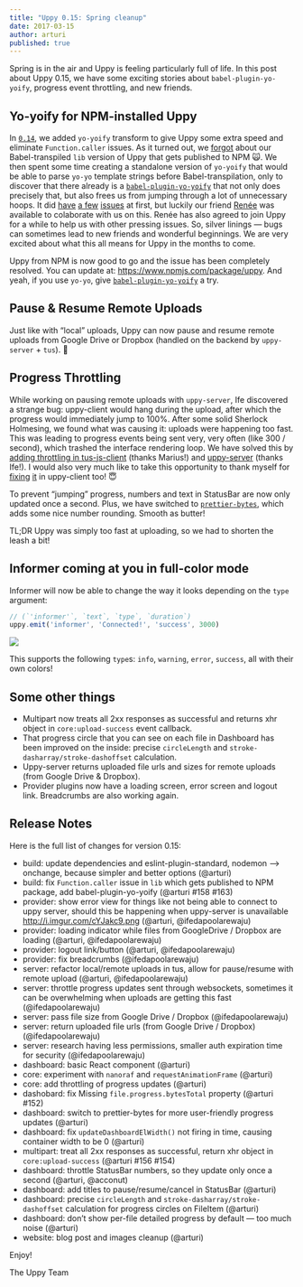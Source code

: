 ```yaml
---
title: "Uppy 0.15: Spring cleanup"
date: 2017-03-15
author: arturi
published: true
---
```


Spring is in the air and Uppy is feeling particularly full of life. In this post about Uppy 0.15, we have some exciting stories about `babel-plugin-yo-yoify`, progress event throttling, and new friends.

<!-- more -->

## Yo-yoify for NPM-installed Uppy

In [`0.14`](http://localhost:4000/blog/2017/02/0.14/), we added `yo-yoify` transform to give Uppy some extra speed and eliminate `Function.caller` issues. As it turned out, we [forgot](https://github.com/transloadit/uppy/issues/158) about our Babel-transpiled `lib` version of Uppy that gets published to NPM 🙀. We then spent some time creating a standalone version of `yo-yoify` that would be able to parse `yo-yo` template strings before Babel-transpilation, only to discover that there already is a [`babel-plugin-yo-yoify`](https://www.npmjs.com/package/babel-plugin-yo-yoify) that not only does precisely that, but also frees us from jumping through a lot of unnecessary hoops. It did [have](https://github.com/goto-bus-stop/babel-plugin-yo-yoify/issues/9) [a few](https://github.com/goto-bus-stop/babel-plugin-yo-yoify/pull/8) [issues](https://github.com/goto-bus-stop/babel-plugin-yo-yoify/issues/11) at first, but luckily our friend [Renée](https://github.com/goto-bus-stop) was available to colaborate with us on this. Renée has also agreed to join Uppy for a while to help us with other pressing issues. So, silver linings — bugs can sometimes lead to new friends and wonderful beginnings. We are very excited about what this all means for Uppy in the months to come.

Uppy from NPM is now good to go and the issue has been completely resolved. You can update at: <https://www.npmjs.com/package/uppy>. And yeah, if you use `yo-yo`, give [`babel-plugin-yo-yoify`](https://www.npmjs.com/package/babel-plugin-yo-yoify) a try.

## Pause & Resume Remote Uploads

Just like with “local” uploads, Uppy can now pause and resume remote uploads from Google Drive or Dropbox (handled on the backend by `uppy-server` + `tus`). 🎉

## Progress Throttling

While working on pausing remote uploads with `uppy-server`, Ife discovered a strange bug: uppy-client would hang during the upload, after which the progress would immediately jump to 100%. After some solid Sherlock Holmesing, we found what was causing it: uploads were happening too fast. This was leading to progress events being sent very, very often (like 300 / second), which trashed the interface rendering loop. We have solved this by [adding throttling in tus-js-client](https://github.com/tus/tus-js-client/commit/9940f27b2361fd7e10ba58b09b60d82422183bbb) (thanks Marius!) and [uppy-server](https://github.com/transloadit/uppy-server/commit/936ad48e92631c45d123664900b9aabcf7a190fa) (thanks Ife!). I would also very much like to take this opportunity to thank myself for [fixing](https://github.com/transloadit/uppy/commit/1d5f4404546420442deabc94df84bd3ec0677eec) [it](https://github.com/transloadit/uppy/commit/db32c6f4fd85420532f27f04920dbaf6d126ea9b) in uppy-client too! :innocent:

To prevent “jumping” progress, numbers and text in StatusBar are now only updated once a second. Plus, we have switched to [`prettier-bytes`](https://www.npmjs.com/package/prettier-bytes), which adds some nice number rounding. Smooth as butter!

TL;DR Uppy was simply too fast at uploading, so we had to shorten the leash a bit!

## Informer coming at you in full-color mode

Informer will now be able to change the way it looks depending on the `type` argument:

```js
// (`'informer'`, `text`, `type`, `duration`)
uppy.emit('informer', 'Connected!', 'success', 3000)
```

<img src="/images/blog/0.15/informer.png">

This supports the following `type`s: `info`, `warning`, `error`, `success`, all with their own colors!

## Some other things

- Multipart now treats all 2xx responses as successful and returns xhr object in `core:upload-success` event callback.
- That progress circle that you can see on each file in Dashboard has been improved on the inside: precise `circleLength` and `stroke-dasharray/stroke-dashoffset` calculation.
- Uppy-server returns uploaded file urls and sizes for remote uploads (from Google Drive & Dropbox).
- Provider plugins now have a loading screen, error screen and logout link. Breadcrumbs are also working again.

## Release Notes

Here is the full list of changes for version 0.15:

- build: update dependencies and eslint-plugin-standard, nodemon --> onchange, because simpler and better options (@arturi)
- build: fix `Function.caller` issue in `lib` which gets published to NPM package, add babel-plugin-yo-yoify (@arturi #158 #163)
- provider: show error view for things like not being able to connect to uppy server, should this be happening when uppy-server is unavailable <http://i.imgur.com/cYJakc9.png> (@arturi, @ifedapoolarewaju)
- provider: loading indicator while files from GoogleDrive / Dropbox are loading (@arturi, @ifedapoolarewaju)
- provider: logout link/button (@arturi, @ifedapoolarewaju)
- provider: fix breadcrumbs (@ifedapoolarewaju)
- server: refactor local/remote uploads in tus, allow for pause/resume with remote upload (@arturi, @ifedapoolarewaju)
- server: throttle progress updates sent through websockets, sometimes it can be overwhelming when uploads are getting this fast (@ifedapoolarewaju)
- server: pass file size from Google Drive / Dropbox (@ifedapoolarewaju)
- server: return uploaded file urls (from Google Drive / Dropbox) (@ifedapoolarewaju)
- server: research having less permissions, smaller auth expiration time for security (@ifedapoolarewaju)
- dashboard: basic React component (@arturi)
- core: experiment with `nanoraf` and `requestAnimationFrame` (@arturi)
- core: add throttling of progress updates (@arturi)
- dashobard: fix Missing `file.progress.bytesTotal` property  (@arturi #152)
- dashboard: switch to prettier-bytes for more user-friendly progress updates (@arturi)
- dashboard: fix `updateDashboardElWidth()` not firing in time, causing container width to be 0 (@arturi)
- multipart: treat all 2xx responses as successful, return xhr object in `core:upload-success` (@arturi #156 #154)
- dashboard: throttle StatusBar numbers, so they update only once a second (@arturi, @acconut)
- dashboard: add titles to pause/resume/cancel in StatusBar (@arturi)
- dashboard: precise `circleLength` and `stroke-dasharray/stroke-dashoffset` calculation for progress circles on FileItem (@arturi)
- dashboard: don’t show per-file detailed progress by default — too much noise (@arturi)
- website: blog post and images cleanup (@arturi)

Enjoy!

The Uppy Team
